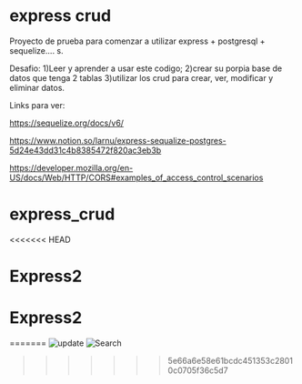 # express crud

Proyecto de prueba para comenzar a utilizar express + postgresql + sequelize....  s.


Desafio:
1)Leer y aprender a usar este codigo;
2)crear su porpia base de datos que tenga 2 tablas
3)utilizar los crud para crear, ver, modificar y eliminar datos.


Links para ver:

https://sequelize.org/docs/v6/

https://www.notion.so/larnu/express-sequalize-postgres-5d24e43dd31c4b8385472f820ac3eb3b

https://developer.mozilla.org/en-US/docs/Web/HTTP/CORS#examples_of_access_control_scenarios
 # express_crud
<<<<<<< HEAD
# Express2
# Express2
=======
![update](https://user-images.githubusercontent.com/107572992/196845475-d8ad948f-f80a-4ed5-a639-bac89338adca.jpg)
![Search](https://user-images.githubusercontent.com/107572992/196845483-e9bc7c24-b946-42c6-8ebb-bcaf38935d29.png)
>>>>>>> 5e66a6e58e61bcdc451353c28010c0705f36c5d7
